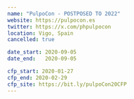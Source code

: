 ```yaml
---
name: "PulpoCon - POSTPOSED TO 2022"
website: https://pulpocon.es
twitter: https://x.com/phpulpocon
location: Vigo, Spain
cancelled: true

date_start: 2020-09-05
date_end:   2020-09-05

cfp_start: 2020-01-27
cfp_end: 2020-02-29
cfp_site: https://bit.ly/pulpoCon20CFP
---
```

